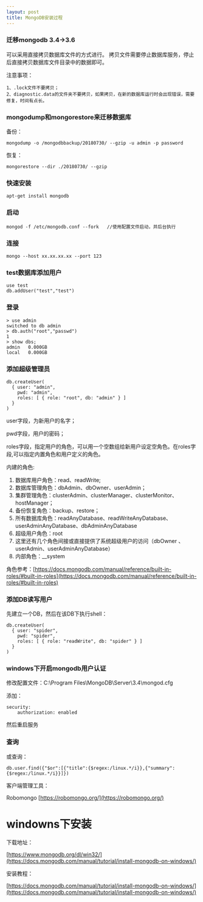 ```yaml
---
layout: post
title: MongoDB安装过程
---
```


### 迁移mongodb 3.4->3.6

可以采用直接拷贝数据库文件的方式进行。
拷贝文件需要停止数据库服务，停止后直接拷贝数据库文件目录中的数据即可。

注意事项：

	1、.lock文件不要拷贝；
	2、diagnostic.data的文件夹不要拷贝，如果拷贝，在新的数据库运行时会出现错误，需要修复，时间有点长。

### mongodump和mongorestore来迁移数据库

备份：

	mongodump -o /mongodbbackup/20180730/ --gzip -u admin -p password

恢复：

	mongorestore --dir ./20180730/ --gzip


### 快速安装

	apt-get install mongodb


### 启动

	mongod -f /etc/mongodb.conf --fork   //使用配置文件启动，并后台执行


### 连接

	mongo --host xx.xx.xx.xx --port 123

### test数据库添加用户

	use test
	db.addUser("test","test")

### 登录

	> use admin
	switched to db admin
	> db.auth("root","passwd")
	1
	> show dbs;
	admin   0.000GB
	local   0.000GB



### 添加超级管理员

	db.createUser(
      { user: "admin",
        pwd: "admin",
        roles: [ { role: "root", db: "admin" } ]
      }
    )

user字段，为新用户的名字；

pwd字段，用户的密码；

roles字段，指定用户的角色，可以用一个空数组给新用户设定空角色。在roles字段,可以指定内置角色和用户定义的角色。

内建的角色:

1. 数据库用户角色：read、readWrite;
1. 数据库管理角色：dbAdmin、dbOwner、userAdmin；
1. 集群管理角色：clusterAdmin、clusterManager、clusterMonitor、hostManager；
1. 备份恢复角色：backup、restore；
1. 所有数据库角色：readAnyDatabase、readWriteAnyDatabase、userAdminAnyDatabase、dbAdminAnyDatabase
1. 超级用户角色：root
1. 这里还有几个角色间接或直接提供了系统超级用户的访问（dbOwner 、userAdmin、userAdminAnyDatabase）
1. 内部角色：__system

角色参考：[https://docs.mongodb.com/manual/reference/built-in-roles/#built-in-roles](https://docs.mongodb.com/manual/reference/built-in-roles/#built-in-roles)

### 添加DB读写用户

先建立一个DB，然后在该DB下执行shell：

	db.createUser(
	  { user: "spider",
	    pwd: "spider",
	    roles: [ { role: "readWrite", db: "spider" } ]
	  }
	)

### windows下开启mongodb用户认证

修改配置文件：C:\Program Files\MongoDB\Server\3.4\mongod.cfg

添加：

	security:
        authorization: enabled

然后重启服务


### 查询

或查询：

	db.user.find({"$or":[{"title":{$regex:/linux.*/i}},{"summary":{$regex:/linux.*/i}}]})


客户端管理工具：

Robomongo [https://robomongo.org/](https://robomongo.org/)


# windowns下安装

下载地址：

   [https://www.mongodb.org/dl/win32/](https://docs.mongodb.com/manual/tutorial/install-mongodb-on-windows/)

安装教程：

   [https://docs.mongodb.com/manual/tutorial/install-mongodb-on-windows/](https://docs.mongodb.com/manual/tutorial/install-mongodb-on-windows/)

